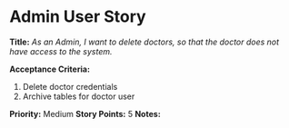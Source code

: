 # Admin User Story

**Title:**
_As an Admin, I want to delete doctors, so that the doctor does not have access to the system._

**Acceptance Criteria:**
1. Delete doctor credentials
2. Archive tables for doctor user

**Priority:** Medium
**Story Points:** 5
**Notes:**
